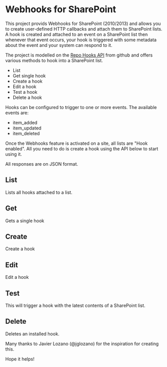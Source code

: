 Webhooks for SharePoint
==

This project provids Webhooks for SharePoint (2010/2013) and allows you to create user-defined HTTP callbacks and attach them to SharePoint lists. A hook is created and attached to an event on a SharePoint list then whenever that event occurs, your hook is triggered with some metadata about the event and your system can respond to it.

The project is modelled on the [Repo Hooks API](http://developer.github.com/v3/repos/hooks) from github and offers various methods to hook into a SharePoint list.

* List
* Get single hook
* Create a hook
* Edit a hook
* Test a hook
* Delete a hook

Hooks can be configured to trigger to one or more events. The available events are:

* item_added
* item_updated
* item_deleted

Once the Webhooks feature is activated on a site, all lists are "Hook enabled". All you need to do is create a hook using the API below to start using it.

All responses are on JSON format.

List
---
Lists all hooks attached to a list.

Get
---
Gets a single hook

Create
---
Create a hook

Edit
---
Edit a hook

Test
---
This will trigger a hook with the latest contents of a SharePoint list.

Delete
---
Deletes an installed hook.

Many thanks to Javier Lozano (@jglozano) for the inspiration for creating this.

Hope it helps!
